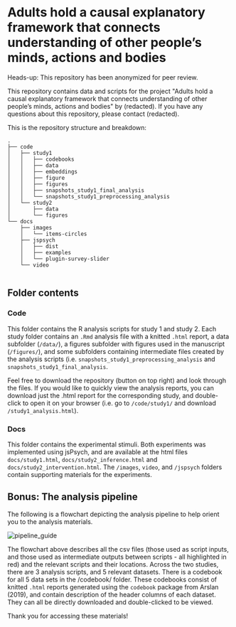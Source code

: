 # Adults hold a causal explanatory framework that connects understanding of other people’s minds, actions and bodies

Heads-up: This repository has been anonymized for peer review.

This repository contains data and scripts for the project "Adults hold a causal explanatory framework that connects understanding of other people’s minds, actions and bodies" by (redacted). If you have any questions about this repository, please contact (redacted).

This is the repository structure and breakdown: 

```
.
├── code
│   ├── study1
│   │   ├── codebooks
│   │   ├── data
│   │   ├── embeddings
│   │   ├── figure
│   │   ├── figures
│   │   ├── snapshots_study1_final_analysis
│   │   └── snapshots_study1_preprocessing_analysis
│   └── study2
│       ├── data
│       └── figures
└── docs
    ├── images
    │   └── items-circles
    ├── jspsych
    │   ├── dist
    │   ├── examples
    │   └── plugin-survey-slider
    └── video


```
## Folder contents

### Code
This folder contains the R analysis scripts for study 1 and study 2. Each study folder contains an `.Rmd` analysis file with a knitted `.html` report, a data subfolder (`/data/`), a figures subfolder with figures used in the manuscript (`/figures/`), and some subfolders containing intermediate files created by the analysis scripts (i.e. `snapshots_study1_preprocessing_analysis` and `snapshots_study1_final_analysis`. 

Feel free to download the repository (button on top right) and look through the files. If you would like to quickly view the analysis reports, you can download just the .html report for the corresponding study, and double-click to open it on your browser (i.e. go to `/code/study1/` and download `/study1_analysis.html`). 

### Docs
This folder contains the experimental stimuli. Both experiments was implemented using jsPsych, and are available at the html files `docs/study1.html`, `docs/study2_inference.html` and `docs/study2_intervention.html`. The `/images`, `video`, and `/jspsych` folders contain supporting materials for the experiments. 


## Bonus: The analysis pipeline

The following is a flowchart depicting the analysis pipeline to help orient you to the analysis materials. 

![pipeline_guide](https://github.com/user-attachments/assets/9b5ee686-98c6-498a-ab1f-ef4730f9041c)

The flowchart above describes all the csv files (those used as script inputs, and those used as intermediate outputs between scripts - all highlighted in red) and the relevant scripts and their locations. Across the two studies, there are 3 analysis scripts, and 5 relevant datasets. There is a codebook for all 5 data sets in the /codebook/ folder. These codebooks consist of knitted `.html` reports generated using the `codebook` package from Arslan (2019), and contain description of the header columns of each dataset. They can all be directly downloaded and double-clicked to be viewed.

Thank you for accessing these materials!






